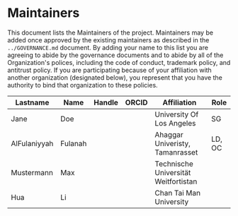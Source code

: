 # Maintainers

This document lists the Maintainers of the project.
Maintainers may be added once approved by the existing maintainers as described in the `../GOVERNANCE.md` document.
By adding your name to this list you are agreeing to abide by the governance documents and to abide by all of the Organization's polices, including the code of conduct, trademark policy, and antitrust policy.
If you are participating because of your affiliation with another organization (designated below), you represent that you have the authority to bind that organization to these policies.

<!-- EXAMPLE: The current contents of the table are given for an example, please update. -->

| **Lastname** | **Name** | **Handle** | **ORCID** | **Affiliation** | **Role** |
| --- | --- | --- | --- | --- | --- |
| Jane | Doe | | | University Of Los Angeles | SG |
| AlFulaniyyah | Fulanah | | | Ahaggar Univeristy, Tamanrasset | LD, OC |
| Mustermann | Max | | | Technische Universität Weitfortistan |  |
| Hua | Li | | | Chan Tai Man University | |
